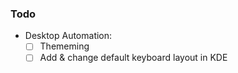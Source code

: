 ### Todo

- Desktop Automation:
  - [ ] Thememing  
  - [ ] Add & change default keyboard layout in KDE
